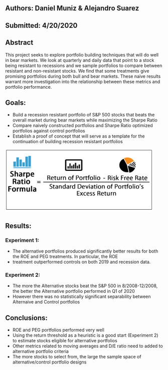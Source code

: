 ﻿## Authors: Daniel Muniz & Alejandro Suarez
 
## Submitted: 4/20/2020
 
## Abstract

This project seeks to explore portfolio building techniques that will do well in bear markets. We look at quarterly and daily data that point to a stock being resistant to recessions and we sample portfolios to compare between resistant and non-resistant stocks. We find that some treatments give promising portfolios during both bull and bear markets. These naive results warrant more investigation into the relationship between these metrics and portfolio performance.



## Goals:
- Build a recession resistant portfolio of S&P 500 stocks that beats the overall market during bear markets while maximizing the Sharpe Ratio
- Compare naively constructed portfolios and Sharpe Ratio optimized portfolios against control portfolios
- Establish a proof of concept that will serve as a template for the continuation of building recession resistant portfolios 

<img src="https://github.com/capstonefiu2020/CAP2020_FINAL/blob/master/images/Sharpe_Ratio_Formula.png" width="470" height="200" />





## Results:
### Experiment 1:
* The alternative portfolios produced significantly better results for both the ROE and PEG treatments. In particular, the ROE 
* treatment outperformed controls on both 2019 and recession data. 

### Experiment 2:
* The more the Alternative stocks beat the S&P 500 in 8/2008-12/2008, the better the Alternative portfolio performed in Q1 of 2020
* However there was no statistically significant separability between Alternaive and Control portfolios

## Conclusions:
* ROE and PEG portfolios performed very well
* Using the return threshold as a heuristic is a good start (Experiment 2) to estimate stocks eligible for alternative portfolios 
* Other metrics related to moving averages and D/E ratio need to added to alternative portfolio criteria
* The more stocks to select from, the large the sample space of alternative/control portfolio designs

